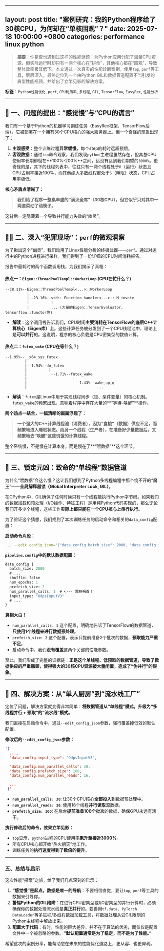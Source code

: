 
---
layout: post
title:  "案例研究：我的Python程序给了30核CPU，为何却在“单核围观”？"
date:   2025-07-18 10:00:00 +0800
categories: performance linux python
---

> **摘要**：你是否也遇到过这样的性能谜题：为Python应用分配了海量CPU资源，但实际运行时却只有一两个核心在“拼命”，其他核心都在“围观”，导致整体效率极其低下。本文通过一次真实的性能诊断案例，使用`top`, `perf`等工具，层层深入，最终定位到一个由Python GIL和数据管道配置不当引发的典型性能瓶颈，并给出了立竿见影的解决方案。

**标签**：`Python性能优化`, `perf`, `CPU利用率`, `多线程`, `GIL`, `TensorFlow`, `EasyRec`, `性能分析`

---

## 👻 一、问题的提出：“感觉慢”与“CPU的谎言”

我们有一个基于Python的机器学习训练任务（EasyRec框架，TensorFlow后端），它被部署在一个拥有30个CPU核心的强大服务器上。但一个奇怪的现象出现了：

1.  **主观感受**：整个训练过程**异常缓慢**，每个step的耗时远超预期。
2.  **客观数据**：通过`top`命令观察，我们发现`python`主进程虽然存在，但其总CPU使用率长期徘徊在**100%-200%**之间，远没有达到我们期望的`3000%`。更奇怪的是，其下的线程列表中，往往只有一两个线程处于`R`（运行）状态且CPU占用率接近100%，而其他绝大多数线程都处于`S`（睡眠）状态，CPU占用率极低。

**核心矛盾点清晰了：**
> **我们给了程序一整桌丰盛的“满汉全席”（30核CPU），但它似乎只对其中一两道菜动了动筷子。**

这背后一定隐藏着一个导致并行能力失效的“幽灵”。

---

## 🕵️‍♂️ 二、深入“犯罪现场”：`perf`的微观洞察

为了揪出这个“幽灵”，我们动用了Linux性能分析的终极武器——`perf`。通过对运行中的Python进程进行采样，我们得到了一份详细的CPU时间消耗报告。

报告中最耗时的两个函数调用栈，为我们揭示了真相：

#### **热点一：`Eigen::ThreadPoolTempl::WorkerLoop` (CPU在忙什么？)**

```
--38.11%--Eigen::ThreadPoolTempl<...>::WorkerLoop
          |          
          |--23.16%--std::_Function_handler<...>::_M_invoke
          |          |
          |          ... (大量的Eigen::TensorEvaluator, tensorflow::functor等)
```
*   **解读**：这个调用栈告诉我们，CPU时间**主要消耗在TensorFlow的底层C++计算核心（Eigen库）上**。这些计算任务被分发到了一个CPU线程池中，理论上是**可以并行**的。这说明，程序的核心负载是CPU密集型的数值计算。

#### **热点二：`futex_wake` (CPU在等什么？)**

```
--1.95%--__x64_sys_futex
         |          
         |--1.94%--do_futex
         |          |
         |           --1.71%--futex_wake
         |                     |
         |                      --1.43%--wake_up_q
         |                                ...
```
*   **解读**：`futex`是Linux中用于实现线程同步（锁、条件变量）的核心机制。`futex_wake`的频繁出现，意味着程序中存在大量的**“等待-唤醒”**操作。

**两个热点一结合，一幅清晰的画面浮现了：**

> **一个强大的C++计算线程池（消费者），因为“食粮”（数据）供应不足，而频繁地进入睡眠状态。而另一个线程（生产者），在准备好少量数据后，又频繁地去“唤醒”这些饥饿的计算线程。**

整个系统慢，不是慢在计算本身，而是慢在了**“喂数据”**这个环节。

---

## 🧩 三、锁定元凶：致命的“单线程”数据管道

为什么“喂数据”会这么慢？这让我们想到了Python多线程编程中那个绕不开的“魔王”——**全局解释器锁（Global Interpreter Lock, GIL）**。

在CPython中，GIL确保了任何时候只有一个线程能执行Python字节码。如果我们的数据加载和预处理（I/O操作、特征工程）是用纯Python代码实现的，那么无论我们开多少个线程，这些工作**实际上都只能在一个CPU核心上串行执行**。

为了验证这个猜想，我们找到了本次训练任务的启动命令和相关的`data_config`配置：

**启动命令片段：**
```bash
... --edit_config_json='{"data_config.batch_size": 2000, "data_config.input_type": "OdpsInputV3", ...}'
```

**`pipeline.config`中的默认数据配置：**
```protobuf
data_config {
  batch_size: 2000
  # ...
  shuffle: false
  num_epochs: 1
  prefetch_size: 2
  num_parallel_calls: 1  # <--- 罪魁祸首！
  input_type: "OdpsInputV3"
  # ...
}
```

**真相大白！**
*   `num_parallel_calls: 1` 这个配置，明确地告诉了TensorFlow的数据管道，**只使用1个线程来进行数据预处理**。
*   `prefetch_size: 2` 这个配置，表示只提前准备2个批次的数据，**预取能力严重不足**。
*   启动命令中，我们**没有覆盖**这两个关键的性能参数。

至此，我们形成了完整的证据链：**正是这个单线程、低预取的数据管道，导致了数据供应的严重瓶颈，使得强大的30核CPU资源被大量闲置，造成了“伪并行”的假象。**

---

## 🚀 四、解决方案：从“单人厨房”到“流水线工厂”

定位了问题，解决方案就变得非常简单：**将数据管道从“单线程”模式，升级为“多线程并行 + 预取”的“流水线”模式。**

我们直接在启动命令中，通过`--edit_config_json`参数，强行覆盖掉低效的默认配置。

**修改后的`--edit_config_json`参数：**
```json
'{
  ..., 
  "data_config.input_type": "OdpsInputV3", 

  "data_config.num_parallel_calls": 30,
  "data_config.prefetch_size": 100,
  "data_config.num_parallel_reads": 16,

  ...
 }'
```

*   **`num_parallel_calls: 30`**: 让30个CPU核心**全部投入**到数据预处理中。
*   **`num_parallel_reads: 16`**: 使用16个线程**并行读取**源数据。
*   **`prefetch_size: 100`**: 在后台**提前准备100个批次**的数据，确保GPU永远有活干。

**执行修改后的命令，效果立竿见影：**
*   `top`显示，`python`进程的CPU使用率**飙升至接近3000%**。
*   所有CPU核心都开始“热火朝天”地工作。
*   训练任务的**执行速度得到了数倍的提升**。

---

### 五、总结与启示

这次性能“探案”之旅，给了我们几点深刻的启示：

1.  **“感觉慢”是起点，数据是唯一的导航**：不要相信直觉，要让`top`, `perf`等工具的数据来引导你。
2.  **警惕Python的GIL陷阱**：在进行CPU密集型或I/O密集型的并行计算时，必须确保你的数据处理流水线是**真正并行**的。要善用`tf.data`、`PyTorch DataLoader`等多进程/多线程数据加载工具，将数据处理从受GIL限制的Python主线程中解放出来。
3.  **配置大于代码**：有时，性能的巨大差异，并不在于算法的优劣，而仅仅是配置文件中一个被忽略的参数。**“默认配置通常是为了稳定，而不是为了性能。”**

希望这次的案例分享，能帮助您在未来的性能优化道路上，更从容、也更犀利。
